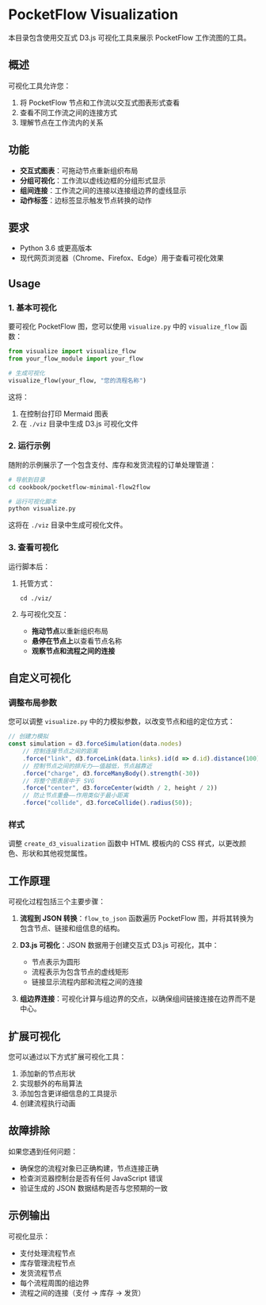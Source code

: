 # PocketFlow Visualization

本目录包含使用交互式 D3.js 可视化工具来展示 PocketFlow 工作流图的工具。

## 概述

可视化工具允许您：

1. 将 PocketFlow 节点和工作流以交互式图表形式查看
2. 查看不同工作流之间的连接方式
3. 理解节点在工作流内的关系

## 功能

- **交互式图表**：可拖动节点重新组织布局
- **分组可视化**：工作流以虚线边框的分组形式显示
- **组间连接**：工作流之间的连接以连接组边界的虚线显示
- **动作标签**：边标签显示触发节点转换的动作

## 要求

- Python 3.6 或更高版本
- 现代网页浏览器（Chrome、Firefox、Edge）用于查看可视化效果

## Usage

### 1. 基本可视化

要可视化 PocketFlow 图，您可以使用 `visualize.py` 中的 `visualize_flow` 函数：

```python
from visualize import visualize_flow
from your_flow_module import your_flow

# 生成可视化
visualize_flow(your_flow, "您的流程名称")
```

这将：
1. 在控制台打印 Mermaid 图表
2. 在 `./viz` 目录中生成 D3.js 可视化文件

### 2. 运行示例

随附的示例展示了一个包含支付、库存和发货流程的订单处理管道：

```bash
# 导航到目录
cd cookbook/pocketflow-minimal-flow2flow

# 运行可视化脚本
python visualize.py
```

这将在 `./viz` 目录中生成可视化文件。

### 3. 查看可视化

运行脚本后：

1. 托管方式：
   ```
   cd ./viz/
   ```

2. 与可视化交互：
   - **拖动节点**以重新组织布局
   - **悬停在节点上**以查看节点名称
   - **观察节点和流程之间的连接**

## 自定义可视化

### 调整布局参数

您可以调整 `visualize.py` 中的力模拟参数，以改变节点和组的定位方式：

```javascript
// 创建力模拟
const simulation = d3.forceSimulation(data.nodes)
    // 控制连接节点之间的距离
    .force("link", d3.forceLink(data.links).id(d => d.id).distance(100))
    // 控制节点之间的排斥力——值越低，节点越靠近
    .force("charge", d3.forceManyBody().strength(-30))
    // 将整个图表居中于 SVG
    .force("center", d3.forceCenter(width / 2, height / 2))
    // 防止节点重叠——作用类似于最小距离
    .force("collide", d3.forceCollide().radius(50));
```

### 样式

调整 `create_d3_visualization` 函数中 HTML 模板内的 CSS 样式，以更改颜色、形状和其他视觉属性。

## 工作原理

可视化过程包括三个主要步骤：

1. **流程到 JSON 转换**：`flow_to_json` 函数遍历 PocketFlow 图，并将其转换为包含节点、链接和组信息的结构。

2. **D3.js 可视化**：JSON 数据用于创建交互式 D3.js 可视化，其中：
   - 节点表示为圆形
   - 流程表示为包含节点的虚线矩形
   - 链接显示流程内部和流程之间的连接

3. **组边界连接**：可视化计算与组边界的交点，以确保组间链接连接在边界而不是中心。

## 扩展可视化

您可以通过以下方式扩展可视化工具：

1. 添加新的节点形状
2. 实现额外的布局算法
3. 添加包含更详细信息的工具提示
4. 创建流程执行动画

## 故障排除

如果您遇到任何问题：

- 确保您的流程对象已正确构建，节点连接正确
- 检查浏览器控制台是否有任何 JavaScript 错误
- 验证生成的 JSON 数据结构是否与您预期的一致

## 示例输出

可视化显示：
- 支付处理流程节点
- 库存管理流程节点
- 发货流程节点
- 每个流程周围的组边界
- 流程之间的连接（支付 → 库存 → 发货）
